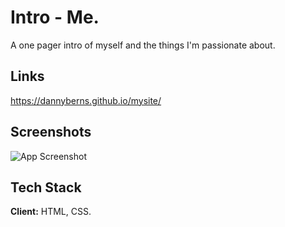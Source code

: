 
# Intro - Me.

A one pager intro of myself and the things I'm passionate about.


## Links
https://dannyberns.github.io/mysite/
## Screenshots

![App Screenshot](https://i.ibb.co/X3K5HTS/mysite.png)



## Tech Stack

**Client:** HTML, CSS.

